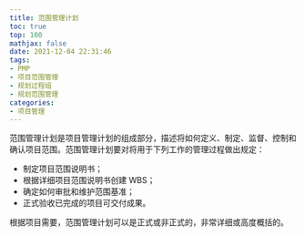 ```yaml
---
title: 范围管理计划
toc: true
top: 100
mathjax: false
date: 2021-12-04 22:31:46
tags:
- PMP
- 项目范围管理
- 规划过程组
- 规划范围管理
categories:
- 项目管理
---
```

范围管理计划是项目管理计划的组成部分，描述将如何定义、制定、监督、控制和确认项目范围。范围管理计划要对将用于下列工作的管理过程做出规定：

- 制定项目范围说明书；
- 根据详细项目范围说明书创建 WBS；
- 确定如何审批和维护范围基准；
- 正式验收已完成的项目可交付成果。  

根据项目需要，范围管理计划可以是正式或非正式的，非常详细或高度概括的。
